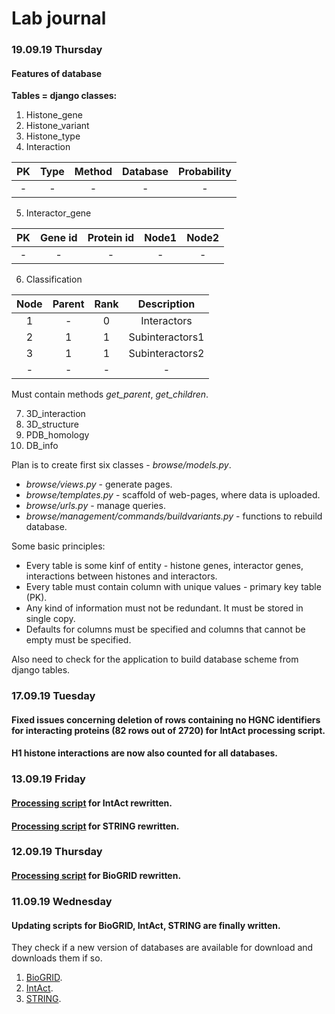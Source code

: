 # Lab journal

### 19.09.19 Thursday
#### Features of database
**Tables = django classes:**
1. Histone_gene
2. Histone_variant
3. Histone_type
4. Interaction

| PK | Type | Method | Database | Probability |
|:---:|:---:|:---:|:---:|:---:|
|-|-|-|-|-|
5. Interactor_gene

| PK | Gene id | Protein id | Node1 | Node2 |
|:---:|:---:|:---:|:---:|:---:|
|-|-|-|-|-|
6. Classification

| Node | Parent | Rank | Description |
|:---:|:---:|:---:|:---:|
|1|-|0|Interactors|
|2|1|1|Subinteractors1|
|3|1|1|Subinteractors2|
|-|-|-|-|

Must contain methods *get_parent*, *get_children*.

7. 3D_interaction
8. 3D_structure
9. PDB_homology
10. DB_info

Plan is to create first six classes - *browse/models.py*.
- *browse/views.py* - generate pages.
- *browse/templates.py* - scaffold of web-pages, where data is uploaded.
- *browse/urls.py* - manage queries.
- *browse/management/commands/buildvariants.py* - functions to rebuild database.

Some basic principles:
- Every table is some kinf of entity - histone genes, interactor genes, interactions between histones and interactors.
- Every table must contain column with unique values - primary key table (PK).
- Any kind of information must not be redundant. It must be stored in single copy.
- Defaults for columns must be specified and columns that cannot be empty must be specified.

Also need to check for the application to build database scheme from django tables.
### 17.09.19 Tuesday
#### Fixed issues concerning deletion of rows containing no HGNC identifiers for interacting proteins (82 rows out of 2720) for IntAct processing script.
#### H1 histone interactions are now also counted for all databases.

### 13.09.19 Friday
#### [Processing script](IntAct_processing.ipynb) for IntAct rewritten.
#### [Processing script](STRING_processing.ipynb) for STRING rewritten.

### 12.09.19 Thursday
#### [Processing script](BioGRID_processing.ipynb) for BioGRID rewritten.

### 11.09.19 Wednesday
#### Updating scripts for BioGRID, IntAct, STRING are finally written.
They check if a new version of databases are available for download and downloads them if so.
1. [BioGRID](BioGRID_update.ipynb).
2. [IntAct](IntAct_update.ipynb).
3. [STRING](STRING_update.ipynb).

